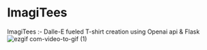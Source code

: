 # ImagiTees
ImagiTees :- Dalle-E fueled T-shirt creation using Openai api &amp; Flask
![ezgif com-video-to-gif (1)](https://github.com/akshaykadam771/ImagiTees/assets/62059604/4acebe18-4674-44ea-9257-d004295706d1)

